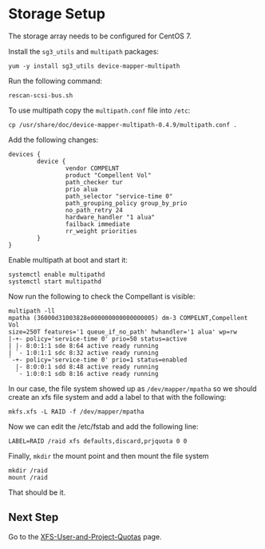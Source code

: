 # Storage Setup

The storage array needs to be configured for CentOS 7.

Install the `sg3_utils` and `multipath` packages:

    yum -y install sg3_utils device-mapper-multipath

Run the following command:

    rescan-scsi-bus.sh

To use multipath copy the `multipath.conf` file into `/etc`:

    cp /usr/share/doc/device-mapper-multipath-0.4.9/multipath.conf .

Add the following changes:

    devices {
            device {
                    vendor COMPELNT
                    product "Compellent Vol"
                    path_checker tur
                    prio alua
                    path_selector "service-time 0"
                    path_grouping_policy group_by_prio
                    no_path_retry 24
                    hardware_handler "1 alua"
                    failback immediate
                    rr_weight priorities
            }
    }

Enable multipath at boot and start it:

    systemctl enable multipathd
    systemctl start multipathd

Now run the following to check the Compellant is visible:

    multipath -ll
    mpatha (36000d31003828e000000000000000005) dm-3 COMPELNT,Compellent Vol
    size=250T features='1 queue_if_no_path' hwhandler='1 alua' wp=rw
    |-+- policy='service-time 0' prio=50 status=active
    | |- 8:0:1:1 sde 8:64 active ready running
    | `- 1:0:1:1 sdc 8:32 active ready running
    `-+- policy='service-time 0' prio=1 status=enabled
      |- 8:0:0:1 sdd 8:48 active ready running
      `- 1:0:0:1 sdb 8:16 active ready running

In our case, the file system showed up as `/dev/mapper/mpatha` so we should create an xfs file system and add a label to that with the following:

    mkfs.xfs -L RAID -f /dev/mapper/mpatha

Now we can edit the /etc/fstab and add the following line:

    LABEL=RAID /raid xfs defaults,discard,prjquota 0 0

Finally, `mkdir` the mount point and then mount the file system

    mkdir /raid
    mount /raid

That should be it.

## Next Step

Go to the [XFS-User-and-Project-Quotas](XFS-User-and-Project-Quotas.md) page.
